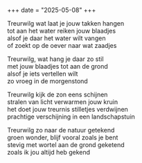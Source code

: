 +++
date = "2025-05-08"
+++

Treurwilg wat laat je jouw takken hangen\
tot aan het water reiken jouw blaadjes\
alsof je daar het water wilt vangen\
of zoekt op de oever naar wat zaadjes

Treurwilg, wat hang je daar zo stil\
met jouw blaadjes tot aan de grond\
alsof je iets vertellen wilt\
zo vroeg in de morgenstond

Treurwilg kijk de zon eens schijnen\
stralen van licht verwarmen jouw kruin\
het doet jouw treurnis stilletjes verdwijnen\
prachtige verschijning in een landschapstuin

Treurwilg zo naar de natuur getekend\
groen wonder, blijf vooral zoals je bent\
stevig met wortel aan de grond geketend\
zoals ik jou altijd heb gekend

